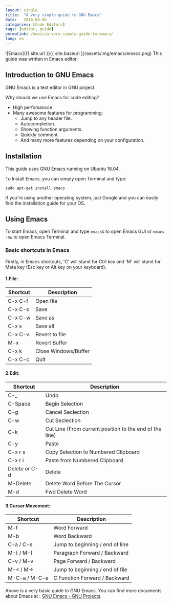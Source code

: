 ```yaml
---
layout: single
title:  "A very simple guide to GNU Emacs"
date:   2016-09-06
categories: [Code Editors]
tags: [editor, guide]
permalink: /emacs/a-very-simple-guide-to-emacs/
lang: en
---
```


![Emacs]({{ site.url }}{{ site.baseurl }}/assets/img/emacs/emacs.png)
This guide was written in Emacs editor.

## Introduction to GNU Emacs
GNU Emacs is a text editor in GNU project.

Why should we use Emacs for code editing?
* High perfomancce
* Many awesome features for programming:
   * Jump to any header file.
   * Autocompletion.
   * Showing function arguments.
   * Quickly comment.
   * And many more features depending on your configuration.

## Installation
This guide uses GNU Emacs running on Ubuntu 16.04.

To Install Emacs, you can simply open Terminal and type:
~~~~
sudo apt-get install emacs
~~~~

If you're using another operating system, just Google and you can easily find the installation guide for your OS.

## Using Emacs

To start Emacs, open Terminal and type `emacs&` to open Emacs GUI or `emacs -nw` to open Emacs Terminal.

### Basic shortcuts in Emacs
Firstly, in Emacs shortcuts, 'C' will stand for Ctrl key and 'M' will stand for Meta key (Esc key or Alt key on your keyboard).

#### 1.File:

| Shortcut | Description |
| --- | --- |
| C-x C-f | Open file |
| C-x C-s | Save |
| C-x C-w | Save as |
| C-x s   | Save all |
| C-x C-v | Revert to file |
| M-x     | Revert Buffer |
| C-x k   | Close Windows/Buffer |
| C-x C-c | Quit |

#### 2.Edit:

| Shortcut | Description |
| --- | --- |
| C-_     | Undo |
| C-Space | Begin Selection |
| C-g     | Cancel Seclection |
| C-w     | Cut Seclection |
| C-k     | Cut Line (From current position to the end of the line) |
| C-y     | Paste |
| C-x r s <number> | Copy Selection to Numbered Clipboard |
| C-x r i <number> | Paste from Numbered Clipboard |
| Delete or C-d  | Delete |
| M-Delete | Delete Word Before The Cursor |
| M-d      | Fwd Delete Word |

#### 3.Cursor Movement:

| Shortcut | Description |
| --- | --- |
| M-f | Word Forward |
| M-b | Word Backward|
| C-a / C-e | Jump to beginning / end of line |
| M-{ /  M-} | Paragraph Forward / Backward |
| C-v /  M-v | Page Forward / Backward |
| M-< /  M-> | Jump to beginning / end of file |
| M-C-a / M-C-e | C Function Forward / Backward |

Above is a very basic guide to GNU Emacs. You can find more documents about Emacs at : [GNU Emacs - GNU Projects](https://www.gnu.org/software/emacs/).

